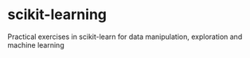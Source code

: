 # scikit-learning
Practical exercises in scikit-learn for data manipulation, exploration and machine learning
